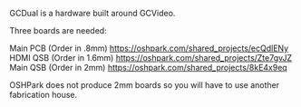 GCDual is a hardware built around GCVideo. 

Three boards are needed:

Main PCB (Order in .8mm) https://oshpark.com/shared_projects/ecQdlENy
HDMI QSB (Order in 1.6mm) https://oshpark.com/shared_projects/Zte7gvJZ
Main QSB (Order in 2mm) https://oshpark.com/shared_projects/8kE4x9eq

OSHPark does not produce 2mm boards so you will have to use another fabrication house.  
